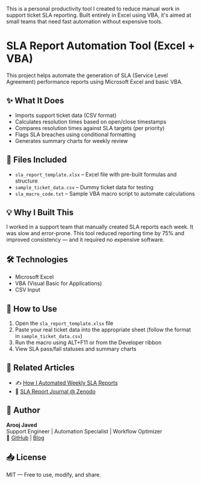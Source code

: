 This is a personal productivity tool I created to reduce manual work in support ticket SLA reporting. Built entirely in Excel using VBA, it's aimed at small teams that need fast automation without expensive tools.

# SLA Report Automation Tool (Excel + VBA)

This project helps automate the generation of SLA (Service Level Agreement) performance reports using Microsoft Excel and basic VBA.

## ✨ What It Does

- Imports support ticket data (CSV format)
- Calculates resolution times based on open/close timestamps
- Compares resolution times against SLA targets (per priority)
- Flags SLA breaches using conditional formatting
- Generates summary charts for weekly review

## 📂 Files Included

- `sla_report_template.xlsx` – Excel file with pre-built formulas and structure
- `sample_ticket_data.csv` – Dummy ticket data for testing
- `sla_macro_code.txt` – Sample VBA macro script to automate calculations

## 💡 Why I Built This

I worked in a support team that manually created SLA reports each week. It was slow and error-prone. This tool reduced reporting time by 75% and improved consistency — and it required no expensive software.

## 🛠️ Technologies

- Microsoft Excel
- VBA (Visual Basic for Applications)
- CSV Input

## 📘 How to Use

1. Open the `sla_report_template.xlsx` file
2. Paste your real ticket data into the appropriate sheet (follow the format in `sample_ticket_data.csv`)
3. Run the macro using ALT+F11 or from the Developer ribbon
4. View SLA pass/fail statuses and summary charts

## 📎 Related Articles

- ✍️ [How I Automated Weekly SLA Reports](https://aroojtech.hashnode.dev/how-i-automated-weekly-sla-reports-in-our-support-team-without-buying-any-tool)
- 📄 [SLA Report Journal @ Zenodo](https://doi.org/10.5281/zenodo.15722071)


## 🧠 Author

**Arooj Javed**  
Support Engineer | Automation Specialist | Workflow Optimizer  
🔗 [GitHub](https://github.com/arooj-javed) | [Blog](https://hashnode.com/@aroojjaved93)


## 📥 License

MIT — Free to use, modify, and share.

  
